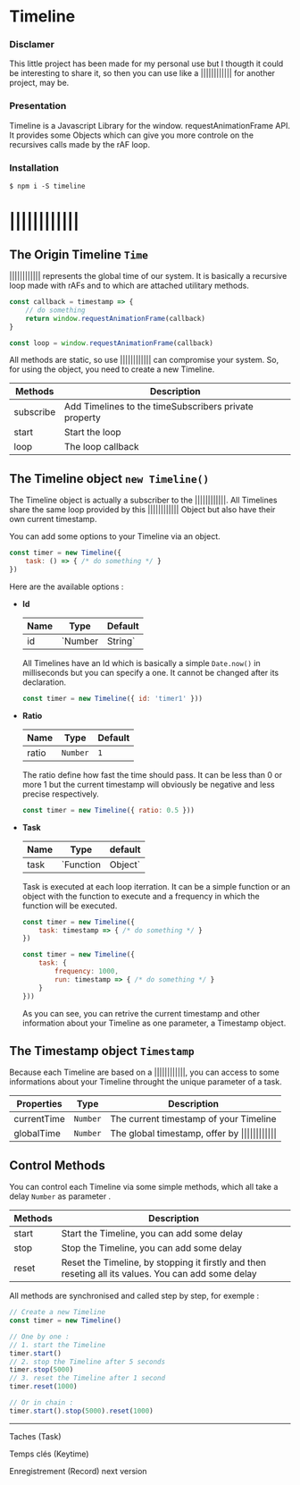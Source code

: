 # Timeline
### **Disclamer**

This little project has been made for my personal use but I thougth it could be interesting to share it, so then you can use like a |||||||||||| for another project, may be.

### **Presentation**

Timeline is a Javascript Library for the window. requestAnimationFrame API. It provides some Objects which can give you more controle on the recursives calls made by the rAF loop.

### **Installation**
`$ npm i -S timeline`

# ||||||||||||

## **The Origin Timeline** `Time`

|||||||||||| represents the global time of our system. It is basically a recursive loop made with rAFs and to which are attached utilitary methods.

```javascript
const callback = timestamp => {
    // do something
    return window.requestAnimationFrame(callback)
}

const loop = window.requestAnimationFrame(callback)
```

All methods are static, so use |||||||||||| can compromise your system. So, for using the object, you need to create a new Timeline.

| Methods   | Description                                           |
| --------- | ----------------------------------------------------- |
| subscribe | Add Timelines to the timeSubscribers private property |
| start     | Start the loop                                        |
| loop      | The loop callback                                     |

## **The Timeline object** `new Timeline()`

The Timeline object is actually a subscriber to the ||||||||||||. All Timelines share the same loop provided by this |||||||||||| Object but also have their own current timestamp.

You can add some options to your Timeline via an object.

```javascript
const timer = new Timeline({
    task: () => { /* do something */ }
})
```

Here are the available options :

* **Id**

  | Name | Type              | Default      |
  | ---- | ----------------- | ------------ |
  | id   | `Number | String` | `Date.now()` |
  
  All Timelines have an Id which is basically a simple `Date.now()` in milliseconds but you can specify a one. It cannot be changed after its declaration.

  ```javascript
  const timer = new Timeline({ id: 'timer1' }))
  ```

* **Ratio**

  | Name  | Type     | Default |
  | ----- | -------- | ------- |
  | ratio | `Number` | `1`     |

  The ratio define how fast the time should pass. It can be less than 0 or more 1 but the current timestamp will obviously be negative and less precise respectively.

  ```javascript
  const timer = new Timeline({ ratio: 0.5 }))
  ```

* **Task**

  | Name | Type                | default |
  | ---- | ------------------- | ------- |
  | task | `Function | Object` | `null`  |
  
  Task is executed at each loop iterration. It can be a simple function or an object with the function to execute and a frequency in which the function will be executed.
  ```javascript
  const timer = new Timeline({
      task: timestamp => { /* do something */ }
  })
  ```
  ```javascript
  const timer = new Timeline({
      task: {
          frequency: 1000,
          run: timestamp => { /* do something */ }
      }
  }))
  ```
  As you can see, you can retrive the current timestamp and other information about your Timeline as one parameter, a Timestamp object.
  
## **The Timestamp object** `Timestamp`

Because each Timeline are based on a ||||||||||||, you can access to some informations about your Timeline throught the unique parameter of a task.

  | Properties  | Type     | Description                                             |
  | ----------- | -------- | ------------------------------------------------------- |
  | currentTime | `Number` | The current timestamp of your Timeline                  |
  | globalTime  | `Number` | The global timestamp, offer by \|\|\|\|\|\|\|\|\|\|\|\| |

## **Control Methods**

You can control each Timeline via some simple methods, which all take a delay `Number` as parameter .

| Methods | Description                                                                                       |
| ------- | ------------------------------------------------------------------------------------------------- |
| start   | Start the Timeline, you can add some delay                                                        |
| stop    | Stop the Timeline, you can add some delay                                                         |
| reset   | Reset the Timeline, by stopping it firstly and then reseting all its values. You can add some delay |

All methods are synchronised and called step by step, for exemple :

```javascript
// Create a new Timeline
const timer = new Timeline()

// One by one :
// 1. start the Timeline
timer.start()
// 2. stop the Timeline after 5 seconds
timer.stop(5000)
// 3. reset the Timeline after 1 second
timer.reset(1000)

// Or in chain :
timer.start().stop(5000).reset(1000)
```



___

Taches (Task)

Temps clés (Keytime)

Enregistrement (Record) next version
